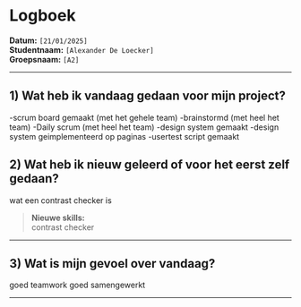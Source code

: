 # Logboek

**Datum:** `[21/01/2025]`  
**Studentnaam:** `[Alexander De Loecker]`  
**Groepsnaam:** `[A2]`

---

## 1) Wat heb ik vandaag gedaan voor mijn project?

-scrum board gemaakt (met het gehele team)
-brainstormd (met heel het team)
-Daily scrum (met heel het team)
-design system gemaakt
-design system geimplementeerd op paginas
-usertest script gemaakt

## 2) Wat heb ik nieuw geleerd of voor het eerst zelf gedaan?

wat een contrast checker is

> **Nieuwe skills:**  
> contrast checker

---

## 3) Wat is mijn gevoel over vandaag?

goed teamwork goed samengewerkt

---

